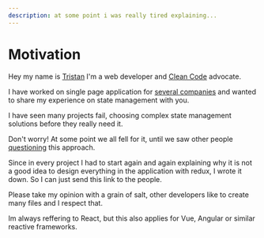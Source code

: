 ```yaml
---
description: at some point i was really tired explaining...
---
```


# Motivation

Hey my name is [Tristan](https://github.com/firsttris) I'm a web developer and [Clean Code](https://www.youtube.com/watch?v=UjhX2sVf0eg) advocate.

I have worked on single page application for [several companies](https://firsttris.github.io/gatsby-cv/) and wanted to share my experience on state management with you.

I have seen many projects fail, choosing complex state management solutions before they really need it.

Don't worry! At some point we all fell for it, until we saw other people [questioning](https://youtu.be/Q54YDGC_t3Y?t=357) this approach.

Since in every project I had to start again and again explaining why it is not a good idea to design everything in the application with redux, I wrote it down. So I can just send this link to the people.

Please take my opinion with a grain of salt, other developers like to create many files and I respect that.

Im always reffering to React, but this also applies for Vue, Angular or similar reactive frameworks.

